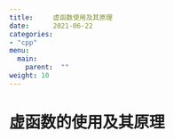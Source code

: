 ```yaml
---
title:     虚函数使用及其原理
date:      2021-06-22
categories:
- "cpp"
menu:
  main:
    parent:  ""
weight: 10
---
```


# 虚函数的使用及其原理



